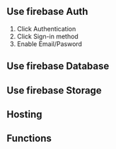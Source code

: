 

## Use firebase Auth
1. Click Authentication
2. Click Sign-in method
3. Enable Email/Pasword

## Use firebase Database


## Use firebase Storage  



## Hosting



## Functions

